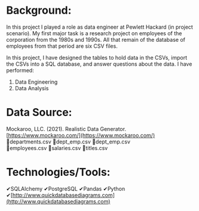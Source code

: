 # Background:
In this project I played a role as data engineer at Pewlett Hackard (in project scenario). My first major task is a research project on employees of the corporation from the 1980s and 1990s. All that remain of the database of employees from that period are six CSV files.

In this project, I have designed the tables to hold data in the CSVs, import the CSVs into a SQL database, and answer questions about the data. I have performed:
1. Data Engineering
2. Data Analysis


# Data Source:
Mockaroo, LLC. (2021). Realistic Data Generator. [https://www.mockaroo.com/](https://www.mockaroo.com/)<br>
&#128220;departments.csv  &#x9;&#128220;dept_emp.csv     &#x9;&#128220;dept_emp.csv      
&#128220;employees.csv      &#x9;&#x9;&#128220;salaries.csv       &#x9;&#128220;titles.csv

# Technologies/Tools: 
&#10004;SQLAlchemy     &#10004;PostgreSQL      &#10004;Pandas      &#10004;Python <br>
&#10004;[http://www.quickdatabasediagrams.com](http://www.quickdatabasediagrams.com)
